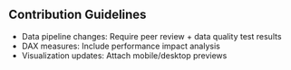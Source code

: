   ## Contribution Guidelines
- Data pipeline changes: Require peer review + data quality test results
- DAX measures: Include performance impact analysis
- Visualization updates: Attach mobile/desktop previews